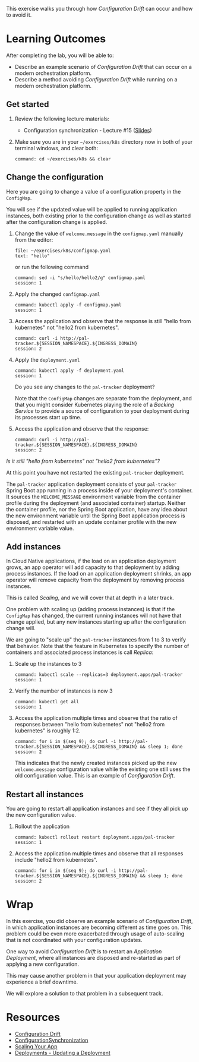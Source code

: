 
This exercise walks you through how *Configuration Drift*
can occur and how to avoid it.

# Learning Outcomes

After completing the lab, you will be able to:

-   Describe an example scenario of *Configuration Drift* that can occur
    on a modern orchestration platform.
-   Describe a method avoiding *Configuration Drift* while running on a
    modern orchestration platform.

## Get started

1.  Review the following lecture materials:

    - Configuration synchronization - Lecture #15 ([Slides](https://docs.google.com/presentation/d/1R_Vi2VOKhXwomhegqWmNjKnHU-yDPdnW-vGs-FJ_3-Y))

1.  Make sure you are in your `~/exercises/k8s` directory now in
    both of your terminal windows,
    and clear both:

    ```terminal:execute-all
    command: cd ~/exercises/k8s && clear
    ```

## Change the configuration

Here you are going to change a value of a configuration
property in the `ConfigMap`.

You will see if the updated value will be applied to running
application instances,
both existing prior to the configuration change as well as started
after the configuration change is applied.

1.  Change the value of `welcome.message` in the `configmap.yaml`
    manually from the editor:

    ```editor:select-matching-text
    file: ~/exercises/k8s/configmap.yaml
    text: "hello"
    ```

    or run the following command

    ```terminal:execute
    command: sed -i "s/hello/hello2/g" configmap.yaml
    session: 1
    ```

1.  Apply the changed `configmap.yaml`

    ```terminal:execute
    command: kubectl apply -f configmap.yaml
    session: 1
    ```

1.  Access the application and observe that the response is
    still "hello from kubernetes" not "hello2 from kubernetes".

    ```terminal:execute
    command: curl -i http://pal-tracker.${SESSION_NAMESPACE}.${INGRESS_DOMAIN}
    session: 2
    ```

1.  Apply the `deployment.yaml`

    ```terminal:execute
    command: kubectl apply -f deployment.yaml
    session: 1
    ```

    Do you see any changes to the `pal-tracker` deployment?

    Note that the `ConfigMap` changes are separate from the deployment,
    and that you might consider Kubernetes playing the role of a
    *Backing Service* to provide a source of configuration to your
    deployment during its processes start up time.

1.  Access the application and observe that the response:

    ```terminal:execute
    command: curl -i http://pal-tracker.${SESSION_NAMESPACE}.${INGRESS_DOMAIN}
    session: 2
    ```

   *Is it still "hello from kubernetes" not "hello2 from kubernetes"?*

At this point you have not restarted the existing `pal-tracker`
deployment.

The `pal-tracker` application deployment consists of your `pal-tracker`
Spring Boot app running in a process inside of your deployment's
container.
It sources the `WELCOME_MESSAGE` environment variable from the container
profile during the deployment (and associated container) startup.
Neither the container profile, nor the Spring Boot application, have
any idea about the new environment variable until the Spring Boot
application process is disposed,
and restarted with an update container profile with the new environment
variable value.

## Add instances

In Cloud Native applications, if the load on an application deployment
grows,
an app operator will add capacity to that deployment by adding process
instances.
If the load on an application deployment shrinks,
an app operator will remove capacity from the deployment by removing
process instances.

This is called *Scaling*,
and we will cover that at depth in a later track.

One problem with scaling up (adding process instances) is that if the
`ConfigMap` has changed,
the current running instances will not have that change applied,
but any new instances starting up after the configuration change will.

We are going to "scale up" the `pal-tracker` instances from 1 to 3 to
verify that behavior.
Note that the feature in Kubernetes to specify the number of containers
and associated process instances is call *Replica*:

1.  Scale up the instances to 3

    ```terminal:execute
    command: kubectl scale --replicas=3 deployment.apps/pal-tracker
    session: 1
    ```

1.  Verify the number of instances is now 3

    ```terminal:execute
    command: kubectl get all
    session: 1
    ```

1.  Access the application multiple times and observe
    that the ratio of
    responses between "hello from kubernetes" not "hello2 from kubernetes" is roughly 1:2.

    ```terminal:execute
    command: for i in $(seq 9); do curl -i http://pal-tracker.${SESSION_NAMESPACE}.${INGRESS_DOMAIN} && sleep 1; done
    session: 2
    ```

    This indicates that the newly created instances picked
    up the new `welcome.message` configuration value while
    the existing one still uses the old configuration value.
    This is an example of *Configuration Drift*.

## Restart all instances

You are going to restart all application instances and
see if they all pick up the new configuration value.

1.  Rollout the application

    ```terminal:execute
    command: kubectl rollout restart deployment.apps/pal-tracker
    session: 1
    ```

1.  Access the application multiple times and observe
    that all responses include
    "hello2 from kubernetes".

    ```terminal:execute
    command: for i in $(seq 9); do curl -i http://pal-tracker.${SESSION_NAMESPACE}.${INGRESS_DOMAIN} && sleep 1; done
    session: 2
    ```

# Wrap

In this exercise, you did observe an example scenario
of *Configuration Drift*,
in which application instances are becoming different
as time goes on.
This problem could be even more exacerbated through
usage of auto-scaling that is not coordinated with your
configuration updates.

One way to avoid *Configuration Drift* is to restart an *Application Deployment*,
where all instances are disposed and re-started as part of applying a new configuration.

This may cause another problem in that your application deployment may
experience a brief downtime.

We will explore a solution to that problem in a subsequent track.

# Resources

- [Configuration Drift](http://kief.com/configuration-drift.html)
- [ConfigurationSynchronization](https://martinfowler.com/bliki/ConfigurationSynchronization.html)
- [Scaling Your App](https://kubernetes.io/docs/tutorials/kubernetes-basics/scale/)
- [Deployments - Updating a Deployment](https://kubernetes.io/docs/concepts/workloads/controllers/deployment/)
